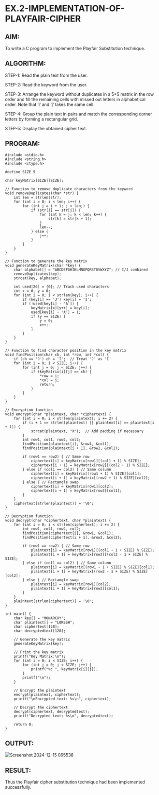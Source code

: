 # EX.2-IMPLEMENTATION-OF-PLAYFAIR-CIPHER

## AIM:
  To write a C program to implement the Playfair Substitution technique.
  
## ALGORITHM:

STEP-1: Read the plain text from the user.

STEP-2: Read the keyword from the user.

STEP-3: Arrange the keyword without duplicates in a 5*5 matrix in the row order and fill the remaining cells with missed out letters in alphabetical order. Note that ‘i’ and ‘j’ takes the same cell.

STEP-4: Group the plain text in pairs and match the corresponding corner letters by forming a rectangular grid.

STEP-5: Display the obtained cipher text.

## PROGRAM:
```
#include <stdio.h>
#include <string.h>
#include <ctype.h>

#define SIZE 5

char keyMatrix[SIZE][SIZE];

// Function to remove duplicate characters from the keyword
void removeDuplicates(char *str) {
    int len = strlen(str);
    for (int i = 0; i < len; i++) {
        for (int j = i + 1; j < len;) {
            if (str[i] == str[j]) {
                for (int k = j; k < len; k++) {
                    str[k] = str[k + 1];
                }
                len--;
            } else {
                j++;
            }
        }
    }
}

// Function to generate the key matrix
void generateKeyMatrix(char *key) {
    char alphabet[] = "ABCDEFGHIKLMNOPQRSTUVWXYZ"; // I/J combined
    removeDuplicates(key);
    strcat(key, alphabet);

    int used[26] = {0}; // Track used characters
    int x = 0, y = 0;
    for (int i = 0; i < strlen(key); i++) {
        if (key[i] == 'J') key[i] = 'I';
        if (!used[key[i] - 'A']) {
            keyMatrix[x][y++] = key[i];
            used[key[i] - 'A'] = 1;
            if (y == SIZE) {
                y = 0;
                x++;
            }
        }
    }
}

// Function to find character position in the key matrix
void findPosition(char ch, int *row, int *col) {
    if (ch == 'J') ch = 'I';  // Treat 'J' as 'I'
    for (int i = 0; i < SIZE; i++) {
        for (int j = 0; j < SIZE; j++) {
            if (keyMatrix[i][j] == ch) {
                *row = i;
                *col = j;
                return;
            }
        }
    }
}

// Encryption function
void encrypt(char *plaintext, char *ciphertext) {
    for (int i = 0; i < strlen(plaintext); i += 2) {
        if (i + 1 == strlen(plaintext) || plaintext[i] == plaintext[i + 1]) {
            strcat(plaintext, "X");  // Add padding if necessary
        }
        int row1, col1, row2, col2;
        findPosition(plaintext[i], &row1, &col1);
        findPosition(plaintext[i + 1], &row2, &col2);

        if (row1 == row2) { // Same row
            ciphertext[i] = keyMatrix[row1][(col1 + 1) % SIZE];
            ciphertext[i + 1] = keyMatrix[row2][(col2 + 1) % SIZE];
        } else if (col1 == col2) { // Same column
            ciphertext[i] = keyMatrix[(row1 + 1) % SIZE][col1];
            ciphertext[i + 1] = keyMatrix[(row2 + 1) % SIZE][col2];
        } else { // Rectangle swap
            ciphertext[i] = keyMatrix[row1][col2];
            ciphertext[i + 1] = keyMatrix[row2][col1];
        }
    }
    ciphertext[strlen(plaintext)] = '\0';
}

// Decryption function
void decrypt(char *ciphertext, char *plaintext) {
    for (int i = 0; i < strlen(ciphertext); i += 2) {
        int row1, col1, row2, col2;
        findPosition(ciphertext[i], &row1, &col1);
        findPosition(ciphertext[i + 1], &row2, &col2);

        if (row1 == row2) { // Same row
            plaintext[i] = keyMatrix[row1][(col1 - 1 + SIZE) % SIZE];
            plaintext[i + 1] = keyMatrix[row2][(col2 - 1 + SIZE) % SIZE];
        } else if (col1 == col2) { // Same column
            plaintext[i] = keyMatrix[(row1 - 1 + SIZE) % SIZE][col1];
            plaintext[i + 1] = keyMatrix[(row2 - 1 + SIZE) % SIZE][col2];
        } else { // Rectangle swap
            plaintext[i] = keyMatrix[row1][col2];
            plaintext[i + 1] = keyMatrix[row2][col1];
        }
    }
    plaintext[strlen(ciphertext)] = '\0';
}

int main() {
    char key[] = "MONARCHY";
    char plaintext[] = "LOKESH";
    char ciphertext[128];
    char decryptedtext[128];

    // Generate the key matrix
    generateKeyMatrix(key);

    // Print the key matrix
    printf("Key Matrix:\n");
    for (int i = 0; i < SIZE; i++) {
        for (int j = 0; j < SIZE; j++) {
            printf("%c ", keyMatrix[i][j]);
        }
        printf("\n");
    }

    // Encrypt the plaintext
    encrypt(plaintext, ciphertext);
    printf("\nEncrypted text: %s\n", ciphertext);

    // Decrypt the ciphertext
    decrypt(ciphertext, decryptedtext);
    printf("Decrypted text: %s\n", decryptedtext);

    return 0;
}

```
## OUTPUT:

![Screenshot 2024-12-15 065538](https://github.com/user-attachments/assets/73ffb5ca-d148-491a-9927-61ddecde5f40)



## RESULT:
  Thus the Playfair cipher substitution technique had been implemented successfully.
